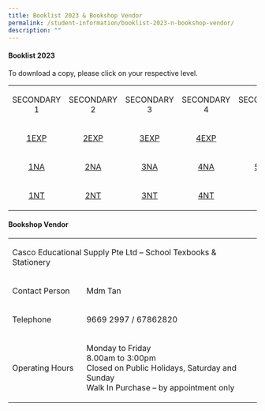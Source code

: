 ```yaml
---
title: Booklist 2023 & Bookshop Vendor
permalink: /student-information/booklist-2023-n-bookshop-vendor/
description: ""
---
```

<h4 dir="ltr"><strong>Booklist 2023</strong></h4>
<p dir="ltr">To download a copy, please click on your respective level.</p>
<table><colgroup><col width="143"><col width="143"><col width="143"><col width="143"><col width="143"></colgroup>
<tbody>
<tr>
<td style="text-align: center;">
<p dir="ltr">SECONDARY 1</p>
</td>
<td style="text-align: center;">
<p dir="ltr">SECONDARY 2</p>
</td>
<td style="text-align: center;">
<p dir="ltr">SECONDARY 3</p>
</td>
<td style="text-align: center;">
<p dir="ltr">SECONDARY 4</p>
</td>
<td style="text-align: center;">
<p dir="ltr">SECONDARY 5</p>
</td>
</tr>
<tr>
<td style="text-align: center;">
<p dir="ltr"><u><a href="/files/Sec%201E.pdf" target="">1EXP</a></u></p>
</td>
<td style="text-align: center;">
<p dir="ltr"><a href="/files/2024%20sec%202%20express%20booklist.pdf" target="">2EXP</a></p>
</td>
<td style="text-align: center;">
<p dir="ltr"><a href="/files/2024%20sec%203%20express%20booklist.pdf" target="">3EXP</a></p>
</td>
<td style="text-align: center;">
<p dir="ltr"><a href="/files/2024%20sec%204%20express%20booklist.pdf" target="">4EXP</a></p>
</td>
<td style="text-align: center;" rowspan="3">
<p dir="ltr"><a href="/files/2024%20sec%205%20normal%20academic%20booklist.pdf" target="">5NA</a></p>
</td>
</tr>
<tr>
<td style="text-align: center;">
<p dir="ltr"><u><a href="/files/Sec%201NA.pdf" target="">1NA</a></u></p>
</td>
<td style="text-align: center;">
<p dir="ltr"><a href="/files/2024%20sec%202%20normal%20academic%20booklist.pdf" target="">2NA</a></p>
</td>
<td style="text-align: center;">
<p dir="ltr"><a href="/files/2024%20sec%203%20normal%20academic%20booklist.pdf" target="">3NA</a></p>
</td>
<td style="text-align: center;">
<p dir="ltr"><a href="/files/2024%20sec%204%20normal%20academic%20booklist.pdf" target="">4NA</a></p>
</td>
</tr>
<tr>
<td style="text-align: center;">
<p dir="ltr"><a href="/files/Sec%201NT.pdf" target=""><u>1NT</u></a></p>
</td>
<td style="text-align: center;">
<p dir="ltr"><a href="/files/2024%20sec%202%20normal%20technical%20booklist.pdf" target="">2NT</a></p>
</td>
<td style="text-align: center;">
<p dir="ltr"><a href="/files/2024%20sec%203%20normal%20technical%20booklist.pdf" target="">3NT</a></p>
</td>
<td style="text-align: center;">
<p dir="ltr"><a href="/files/2024%20sec%204%20normal%20technical%20booklist.pdf" target="">4NT</a></p>
</td>
</tr>
</tbody>
</table>
<h4 dir="ltr"><strong>Bookshop Vendor</strong></h4>
<table><colgroup><col width="217"><col width="646"></colgroup>
<tbody>
<tr>
<td colspan="2">
<p dir="ltr">Casco Educational Supply Pte Ltd – School Texbooks &amp; Stationery&nbsp;</p>
</td>
</tr>
<tr>
<td>
<p dir="ltr">Contact Person</p>
</td>
<td>
<p dir="ltr">Mdm Tan</p>
</td>
</tr>
<tr>
<td>
<p dir="ltr">Telephone</p>
</td>
<td>
<p dir="ltr">9669 2997 / 67862820</p>
</td>
</tr>
<tr>
<td>
<p dir="ltr">Operating Hours</p>
</td>
<td>
<p dir="ltr">Monday to Friday<br>8.00am to 3:00pm&nbsp;<br>Closed on Public Holidays, Saturday and Sunday<br>Walk In Purchase – by appointment only</p>
</td>
</tr>
</tbody>
</table>